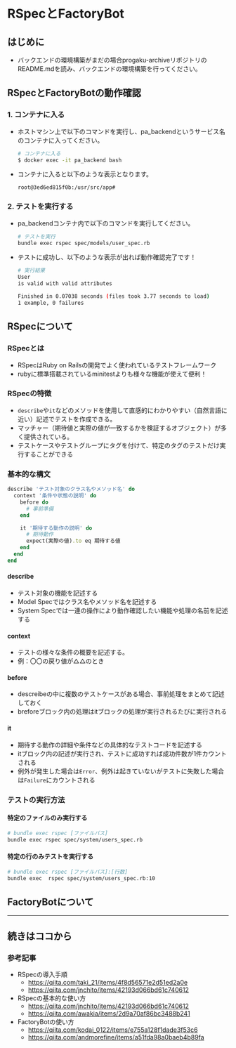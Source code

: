 # RSpecとFactoryBot
## はじめに
- バックエンドの環境構築がまだの場合progaku-archiveリポジトリのREADME.mdを読み、バックエンドの環境構築を行ってください。

## RSpecとFactoryBotの動作確認
### 1. コンテナに入る
- ホストマシン上で以下のコマンドを実行し、pa_backendというサービス名のコンテナに入ってください。
  ```bash
  # コンテナに入る
  $ docker exec -it pa_backend bash
  ```
- コンテナに入ると以下のような表示となります。
  ```
  root@3ed6ed815f0b:/usr/src/app#
  ```

### 2. テストを実行する
- pa_backendコンテナ内で以下のコマンドを実行してください。
  ```bash
  # テストを実行
  bundle exec rspec spec/models/user_spec.rb
  ```
- テストに成功し、以下のような表示が出れば動作確認完了です！
  ```bash
  # 実行結果
  User
  is valid with valid attributes

  Finished in 0.07038 seconds (files took 3.77 seconds to load)
  1 example, 0 failures
  ```

## RSpecについて
### RSpecとは 
- RSpecはRuby on Railsの開発でよく使われているテストフレームワーク
- rubyに標準搭載されているminitestよりも様々な機能が使えて便利！

### RSpecの特徴
- `describe`や`it`などのメソッドを使用して直感的にわかりやすい（自然言語に近い）記述でテストを作成できる。
- マッチャー（期待値と実際の値が一致するかを検証するオブジェクト）が多く提供されている。
- テストケースやテストグループにタグを付けて、特定のタグのテストだけ実行することができる

### 基本的な構文
```ruby
describe 'テスト対象のクラス名やメソッド名' do
  context '条件や状態の説明' do
    before do
      # 事前準備
    end

    it '期待する動作の説明' do
      # 期待動作
      expect(実際の値).to eq 期待する値
    end
  end
end
```
#### describe
- テスト対象の機能を記述する
- Model Specではクラス名やメソッド名を記述する
- System Specでは一連の操作により動作確認したい機能や処理の名前を記述する
#### context
- テストの様々な条件の概要を記述する。
- 例：〇〇の戻り値が△△のとき
#### before
- descreibeの中に複数のテストケースがある場合、事前処理をまとめて記述しておく
- breforeブロック内の処理はitブロックの処理が実行されるたびに実行される
#### it
- 期待する動作の詳細や条件などの具体的なテストコードを記述する
- itブロック内の記述が実行され、テストに成功すれば成功件数が1件カウントされる
- 例外が発生した場合は`Error`、例外は起きていないがテストに失敗した場合は`Failure`にカウントされる

### テストの実行方法
#### 特定のファイルのみ実行する
```bash
# bundle exec rspec [ファイルパス]
bundle exec rspec spec/system/users_spec.rb
```
#### 特定の行のみテストを実行する
```bash
# bundle exec rspec [ファイルパス]:[行数]
bundle exec  rspec spec/system/users_spec.rb:10
```

## FactoryBotについて
----
続きはココから
----

### 参考記事
- RSpecの導入手順
  - https://qiita.com/taki_21/items/4f8d56571e2d51ed2a0e
  - https://qiita.com/jnchito/items/42193d066bd61c740612
- RSpecの基本的な使い方
  - https://qiita.com/jnchito/items/42193d066bd61c740612
  - https://qiita.com/awakia/items/2d9a70af86bc3488b241
- FactoryBotの使い方
  - https://qiita.com/kodai_0122/items/e755a128f1dade3f53c6
  - https://qiita.com/andmorefine/items/a51fda98a0baeb4b89fa
